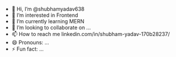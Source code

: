 - 👋 Hi, I’m @shubhamyadav638
- 👀 I’m interested in Frontend
- 🌱 I’m currently learning MERN
- 💞️ I’m looking to collaborate on ...
- 📫 How to reach me linkedin.com/in/shubham-yadav-170b28237/
- 😄 Pronouns: ...
- ⚡ Fun fact: ...
